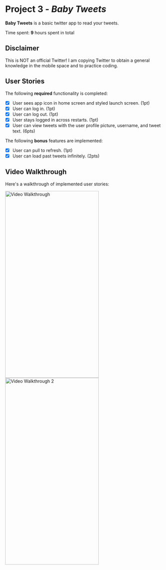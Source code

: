 # Project 3 - *Baby Tweets*

**Baby Tweets** is a basic twitter app to read your tweets.

Time spent: **9** hours spent in total

## Disclaimer

This is NOT an official Twitter! I am copying Twitter to obtain a general knowledge in the mobile space and to practice coding.

## User Stories

The following **required** functionality is completed:

- [x] User sees app icon in home screen and styled launch screen. (1pt)
- [x] User can log in. (1pt)
- [x] User can log out. (1pt)
- [x] User stays logged in across restarts. (1pt)
- [x] User can view tweets with the user profile picture, username, and tweet text. (6pts)

The following **bonus** features are implemented:

- [x] User can pull to refresh. (1pt)
- [x] User can load past tweets infinitely. (2pts)

## Video Walkthrough

Here's a walkthrough of implemented user stories:

<img src='Annie_He_BabyTweets1.gif' title='Video Walkthrough' alt='Video Walkthrough' width='300' height='600'/>

<img src='Annie_He_BabyTweets2.gif' title='Video Walkthrough 2' alt='Video Walkthrough 2' width='300' height='600'/>



